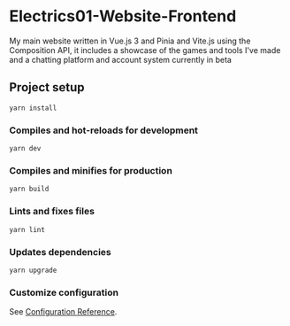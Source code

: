 # Electrics01-Website-Frontend

My main website written in Vue.js 3 and Pinia and Vite.js using the Composition
API, it includes a showcase of the games and tools I've made and a chatting
platform and account system currently in beta

## Project setup

```
yarn install
```

### Compiles and hot-reloads for development

```
yarn dev
```

### Compiles and minifies for production

```
yarn build
```

### Lints and fixes files

```
yarn lint
```

### Updates dependencies

```
yarn upgrade
```

### Customize configuration

See [Configuration Reference](https://vitejs.dev/config/).
